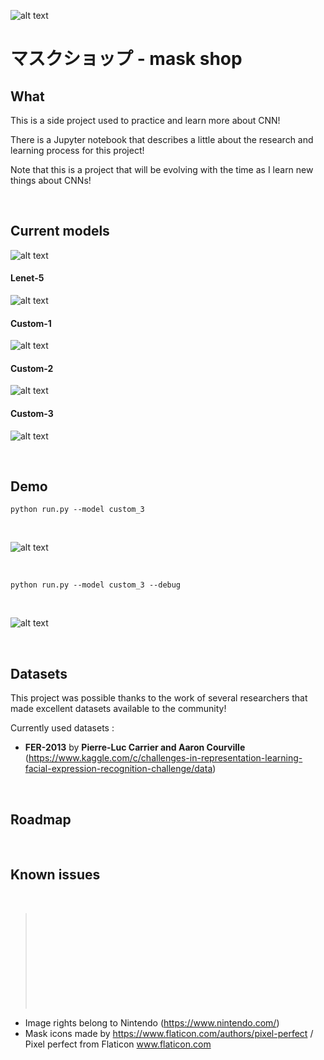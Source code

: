 ![alt text](https://res.cloudinary.com/lajosneto/image/upload/w_1000,ar_16:9,c_fill,g_auto,e_sharpen/v1586140913/mask-shop/bg.png)
# マスクショップ - mask shop

## What
This is a side project used to practice and learn more about CNN!

There is a Jupyter notebook that describes a little about the research and learning process for this project!

Note that this is a project that will be evolving with the time as I learn new things about CNNs!

<br>

## Current models
![alt text](https://res.cloudinary.com/lajosneto/image/upload/v1587333187/mask-shop/current-models.png)

#### Lenet-5
![alt text](https://res.cloudinary.com/lajosneto/image/upload/v1587502494/mask-shop/model-lenet-5.png)

#### Custom-1
![alt text](https://res.cloudinary.com/lajosneto/image/upload/v1587502527/mask-shop/model-custom-1.png)

#### Custom-2
![alt text](https://res.cloudinary.com/lajosneto/image/upload/v1587502552/mask-shop/model-custom-2.png)

#### Custom-3
![alt text](https://res.cloudinary.com/lajosneto/image/upload/v1587502585/mask-shop/model-custom-3.png)

<br>

## Demo
`python run.py --model custom_3`

<br>

![alt text](https://res.cloudinary.com/lajosneto/image/upload/v1587691970/mask-shop/demo-mask.png)

<br>

`python run.py --model custom_3 --debug`

<br>

![alt text](https://res.cloudinary.com/lajosneto/image/upload/v1587691970/mask-shop/demo-debug.png)

<br>

## Datasets
This project was possible thanks to the work of several researchers that made excellent datasets available to the community!

Currently used datasets :
- __FER-2013__ by __Pierre-Luc Carrier and Aaron Courville__ (https://www.kaggle.com/c/challenges-in-representation-learning-facial-expression-recognition-challenge/data)

<br>

## Roadmap

<br>

## Known issues

<br>



><br><br><br><br><br><br><br><br><br>
- Image rights belong to Nintendo (https://www.nintendo.com/)
- Mask icons made by https://www.flaticon.com/authors/pixel-perfect / Pixel perfect from Flaticon www.flaticon.com
